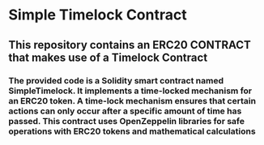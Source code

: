 # Simple Timelock Contract
## This repository contains an ERC20 CONTRACT that makes use of a Timelock Contract
### The provided code is a Solidity smart contract named SimpleTimelock. It implements a time-locked mechanism for an ERC20 token. A time-lock mechanism ensures that certain actions can only occur after a specific amount of time has passed. This contract uses OpenZeppelin libraries for safe operations with ERC20 tokens and mathematical calculations


